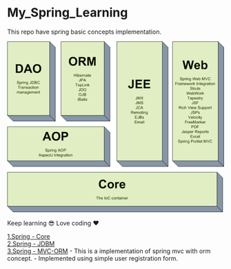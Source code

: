 # My_Spring_Learning
This repo have spring basic concepts implementation.



![pic](spring.png)



Keep learning :sunglasses: Love coding :heart:


[1.Spring - Core](https://github.com/kannatj/My_Spring_Learning/tree/master/Spring-JDBC)
<br/>
[2.Spring - JDBM](https://github.com/kannatj/My_Spring_Learning/tree/master/Spring-core)
<br/>
[3.Spring - MVC-ORM](https://github.com/kannatj/My_Spring_Learning/tree/master/Springmvcorm)
       - This is a implementation of spring mvc with orm concept.
       - Implemented using simple user registration form.
